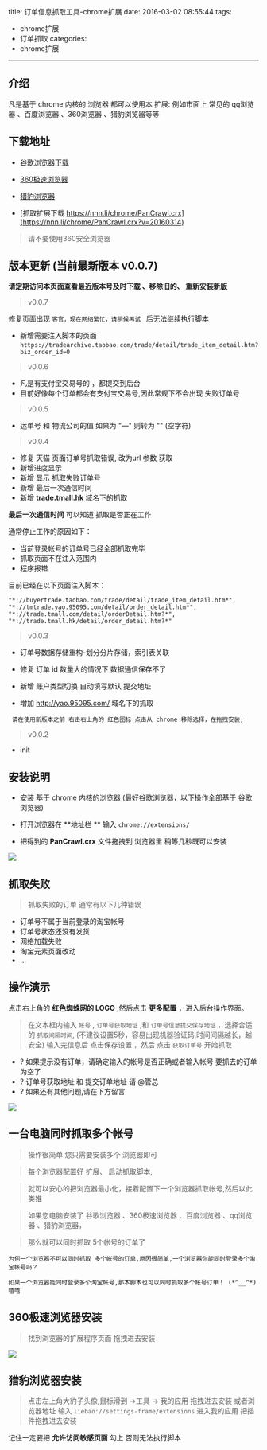 title: 订单信息抓取工具-chrome扩展
date: 2016-03-02 08:55:44
tags:
  - chrome扩展
  - 订单抓取
categories:
  - chrome扩展
---

## 介绍

凡是基于 chrome 内核的 浏览器 都可以使用本 扩展: 例如市面上 常见的  qq浏览器 、百度浏览器 、360浏览器 、猎豹浏览器等等


## 下载地址

- [谷歌浏览器下载](http://rj.baidu.com/soft/detail/14744.html?ald)
- [360极速浏览器](http://chrome.360.cn/)
- [猎豹浏览器](http://www.liebao.cn/)

- [抓取扩展下载 https://nnn.li/chrome/PanCrawl.crx](https://nnn.li/chrome/PanCrawl.crx?v=20160314)

>请不要使用360安全浏览器

## 版本更新 (当前最新版本 v0.0.7)

**请定期访问本页面查看最近版本号及时下载 、移除旧的、 重新安装新版**


>v0.0.7 

修复页面出现 `客官，现在网络繁忙，请稍候再试 ` 后无法继续执行脚本

- 新增需要注入脚本的页面 `https://tradearchive.taobao.com/trade/detail/trade_item_detail.htm?biz_order_id=0`



>v0.0.6

- 凡是有支付宝交易号的 ，都提交到后台
- 目前好像每个订单都会有支付宝交易号,因此常规下不会出现 失败订单号 


>v0.0.5

- 运单号 和 物流公司的值 如果为 "—" 则转为 "" (空字符)


>v0.0.4

- 修复 天猫 页面订单号抓取错误, 改为url 参数 获取
- 新增进度显示
- 新增 显示 抓取失败订单号
- 新增 最后一次通信时间
- 新增 **trade.tmall.hk** 域名下的抓取


**最后一次通信时间** 可以知道 抓取是否正在工作


通常停止工作的原因如下：

- 当前登录帐号的订单号已经全部抓取完毕
- 抓取页面不在注入范围内
- 程序报错


目前已经在以下页面注入脚本：

```
"*://buyertrade.taobao.com/trade/detail/trade_item_detail.htm*",
"*://tmtrade.yao.95095.com/detail/order_detail.htm*",
"*://trade.tmall.com/detail/orderDetail.htm?*",       
"*://trade.tmall.hk/detail/order_detail.htm?*"  
```


>v0.0.3

- 订单号数据存储重构-划分分片存储，索引表关联

- 修复 订单 id 数量大的情况下 数据通信保存不了

- 新增 账户类型切换 自动填写默认 提交地址

- 增加 http://yao.95095.com/ 域名下的抓取

```
 请在使用新版本之前 右击右上角的 红色图标 点击从 chrome 移除选择，在拖拽安装;
```

>v0.0.2

- init

## 安装说明

- 安装 基于 chrome 内核的浏览器 (最好谷歌浏览器，以下操作全部基于 谷歌浏览器)

- 打开浏览器在 **地址栏 ** 输入 `chrome://extensions/`

- 把得到的 **PanCrawl.crx** 文件拖拽到 浏览器里 稍等几秒既可以安装


![](https://raw.githubusercontent.com/browser-extensions/PanCrawl/master/help/PanCrawlHelp.gif)


## 抓取失败

> 抓取失败的订单 通常有以下几种错误

- 订单号不属于当前登录的淘宝帐号
- 订单号状态还没有发货
- 网络加载失败
- 淘宝元素页面改动
- ...

## 操作演示

点击右上角的 **红色蜘蛛网的 LOGO** ,然后点击 **更多配置** ，进入后台操作界面。 


> 在文本框内输入 `帐号` , `订单号获取地址` ,和 `订单号信息提交保存地址` ，选择合适的 `抓取间隔时间`,
> (不建议设置5秒，容易出现机器验证码,时间间隔越长，越安全)
> 输入完信息后 点击保存设置 ，然后 点击 `获取订单号` 开始抓取

- ? 如果提示没有订单，请确定输入的帐号是否正确或者输入帐号 要抓去的订单为空了
- ? 订单号获取地址 和 提交订单地址 请 @管总
- ? 如果还有其他问题,请在下方留言


![](https://raw.githubusercontent.com/browser-extensions/PanCrawl/master/help/caozuo.gif)



## 一台电脑同时抓取多个帐号

> 操作很简单 您只需要安装多个 浏览器即可

> 每个浏览器配置好 扩展、 启动抓取脚本,

> 就可以安心的把浏览器最小化，接着配置下一个浏览器抓取帐号,然后以此类推

> 如果您电脑安装了 谷歌浏览器 、360极速浏览器 、百度浏览器 、qq浏览器 、猎豹浏览器，

> 那么就可以同时抓取 5个帐号的订单了

```
为何一个浏览器不可以同时抓取 多个帐号的订单,原因很简单,一个浏览器你能同时登录多个淘宝帐号吗？

如果一个浏览器能同时登录多个淘宝帐号,那本脚本也可以同时抓取多个帐号订单！ (*^__^*) 嘻嘻

```


## 360极速浏览器安装

> 找到浏览器的扩展程序页面 拖拽进去安装

![](https://raw.githubusercontent.com/browser-extensions/PanCrawl/master/help/360chrome.gif)


## 猎豹浏览器安装

> 点击左上角大豹子头像,鼠标滑到 ->工具 -> 我的应用 拖拽进去安装
> 或者浏览器地址 输入 `liebao://settings-frame/extensions` 进入我的应用 把插件拖拽进去安装

记住一定要把 **允许访问敏感页面** 勾上 否则无法执行脚本







